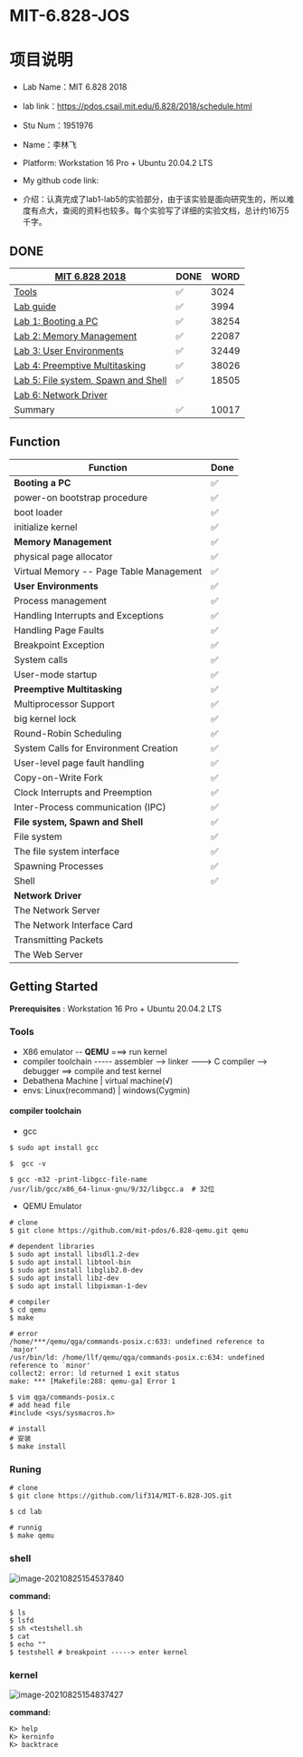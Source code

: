 # MIT-6.828-JOS
# 项目说明

- Lab Name：MIT 6.828 2018
- lab link：https://pdos.csail.mit.edu/6.828/2018/schedule.html
- Stu Num：1951976
- Name：李林飞

- Platform:  Workstation 16 Pro + Ubuntu 20.04.2 LTS
- My github code link: 

- 介绍：认真完成了lab1-lab5的实验部分，由于该实验是面向研究生的，所以难度有点大，查阅的资料也较多。每个实验写了详细的实验文档，总计约16万5千字。



## DONE

| [MIT 6.828 2018](https://pdos.csail.mit.edu/6.828/2018/schedule.html) | DONE | WORD  |
| ------------------------------------------------------------ | ---- | ----- |
| [Tools](https://pdos.csail.mit.edu/6.828/2018/tools.html)    | ✅    | 3024  |
| [Lab guide](https://pdos.csail.mit.edu/6.828/2018/labguide.html) | ✅    | 3994  |
| [Lab 1: Booting a PC](https://pdos.csail.mit.edu/6.828/2018/labs/lab1/) | ✅    | 38254 |
| [Lab 2: Memory Management](https://pdos.csail.mit.edu/6.828/2018/labs/lab2/) | ✅    | 22087 |
| [Lab 3: User Environments](https://pdos.csail.mit.edu/6.828/2018/labs/lab3/) | ✅    | 32449 |
| [Lab 4: Preemptive Multitasking](https://pdos.csail.mit.edu/6.828/2018/labs/lab4/) | ✅    | 38026 |
| [Lab 5: File system, Spawn and Shell](https://pdos.csail.mit.edu/6.828/2018/labs/lab5/) | ✅    | 18505 |
| [Lab 6: Network Driver](https://pdos.csail.mit.edu/6.828/2018/labs/lab6/) |      |       |
| Summary                                                      | ✅    | 10017 |



## Function

| **Function**                            | **Done** |
| --------------------------------------- | -------- |
| **Booting a PC**                        | ✅        |
| power-on bootstrap procedure            | ✅        |
| boot loader                             | ✅        |
| initialize kernel                       | ✅        |
| **Memory Management**                   | ✅        |
| physical page allocator                 | ✅        |
| Virtual Memory -- Page Table Management | ✅        |
| **User Environments**                   | ✅        |
| Process management                      | ✅        |
| Handling Interrupts and Exceptions      | ✅        |
| Handling Page Faults                    | ✅        |
| Breakpoint Exception                    | ✅        |
| System calls                            | ✅        |
| User-mode startup                       | ✅        |
| **Preemptive Multitasking**             | ✅        |
| Multiprocessor Support                  | ✅        |
| big kernel lock                         | ✅        |
| Round-Robin Scheduling                  | ✅        |
| System Calls for Environment Creation   | ✅        |
| User-level page fault handling          | ✅        |
| Copy-on-Write Fork                      | ✅        |
| Clock Interrupts and Preemption         | ✅        |
| Inter-Process communication (IPC)       | ✅        |
| **File system, Spawn and Shell**        | ✅        |
| File system                             | ✅        |
| The file system interface               | ✅        |
| Spawning Processes                      | ✅        |
| Shell                                   | ✅        |
| **Network Driver**                      |          |
| The Network Server                      |          |
| The Network Interface Card              |          |
| Transmitting Packets                    |          |
| The Web Server                          |          |





## Getting Started

**Prerequisites** : Workstation 16 Pro + Ubuntu 20.04.2 LTS

### Tools

- X86 emulator --  **QEMU**  ===>  run  kernel
- compiler toolchain ----- assembler --> linker ---> C compiler --> debugger ==> compile and test kernel
- Debathena Machine  |  virtual machine(√)
- envs: Linux(recommand)   | windows(Cygmin)



#### compiler toolchain 

- gcc

```shell
$ sudo apt install gcc 

$  gcc -v

$ gcc -m32 -print-libgcc-file-name
/usr/lib/gcc/x86_64-linux-gnu/9/32/libgcc.a  # 32位
```



- QEMU Emulator

```shell
# clone
$ git clone https://github.com/mit-pdos/6.828-qemu.git qemu

# dependent libraries
$ sudo apt install libsdl1.2-dev
$ sudo apt install libtool-bin
$ sudo apt install libglib2.0-dev
$ sudo apt install libz-dev
$ sudo apt install libpixman-1-dev

# compiler
$ cd qemu
$ make

# error
/home/***/qemu/qga/commands-posix.c:633: undefined reference to `major'
/usr/bin/ld: /home/llf/qemu/qga/commands-posix.c:634: undefined reference to `minor'
collect2: error: ld returned 1 exit status
make: *** [Makefile:288: qemu-ga] Error 1

$ vim qga/commands-posix.c
# add head file
#include <sys/sysmacros.h>

# install
# 安装
$ make install
```



### Runing

```shell
# clone
$ git clone https://github.com/lif314/MIT-6.828-JOS.git

$ cd lab

# runnig
$ make qemu
```



### shell

![image-20210825154537840](image/image-20210825154537840.png)

**command:**

```shell
$ ls
$ lsfd
$ sh <testshell.sh
$ cat
$ echo ""
$ testshell # breakpoint -----> enter kernel
```



### kernel

![image-20210825154837427](image/image-20210825154837427.png)

**command:**

```shell
K> help
K> kerninfo
K> backtrace
```
